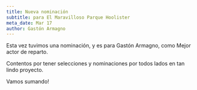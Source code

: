```yaml
---
title: Nueva nominación
subtitle: para El Maravilloso Parque Hoolister
meta_date: Mar 17
author: Gastón Armagno
---
```


Esta vez tuvimos una nominación, y es para Gastón Armagno, como Mejor actor de reparto.

Contentos por tener selecciones y nominaciones por todos lados en tan lindo proyecto.

Vamos sumando!
